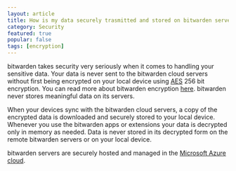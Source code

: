 ```yaml
---
layout: article
title: How is my data securely trasmitted and stored on bitwarden servers?
category: Security
featured: true
popular: false
tags: [encryption]
---
```


bitwarden takes security very seriously when it comes to handling your sensitive data. Your data is never sent to the
bitwarden cloud servers without first being encrypted on your local device using [AES][aes] 256 bit encryption. You can read
more about bitwarden encryption [here][encryption]. bitwarden never stores meaningful data on its servers.

When your devices sync with the bitwarden cloud servers, a copy of the encrypted data is downloaded and securely stored
to your local device. Whenever you use the bitwarden apps or extensions your data is decrypted only in memory as needed.
Data is never stored in its decrypted form on the remote bitwarden servers or on your local device.

bitwarden servers are securely hosted and managed in the [Microsoft Azure cloud][azure].

[aes]: https://en.wikipedia.org/wiki/Advanced_Encryption_Standard
[encryption]: https://help.bitwarden.com/security/what-encryption-is-used/
[azure]: https://azure.com
